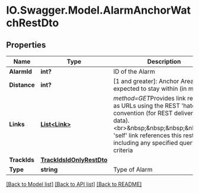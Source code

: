 # IO.Swagger.Model.AlarmAnchorWatchRestDto
## Properties

Name | Type | Description | Notes
------------ | ------------- | ------------- | -------------
**AlarmId** | **int?** | ID of the Alarm | [optional] 
**Distance** | **int?** | [1 and greater]: Anchor Area expected to stay within (in meters) | [optional] 
**Links** | [**List&lt;Link&gt;**](Link.md) | *method&#x3D;GET*Provides link relations as URLs using the REST &#x27;hateoas&#x27; convention (for REST delivered data).&lt;br&gt;&amp;nbsp;&amp;nbsp;&amp;nbsp;&amp;nbsp;The &#x27;self&#x27; link references this rest object, including any specified query criteria | [optional] 
**TrackIds** | [**TrackIdsIdOnlyRestDto**](TrackIdsIdOnlyRestDto.md) |  | [optional] 
**Type** | **string** | Type of Alarm | [optional] 

[[Back to Model list]](../README.md#documentation-for-models) [[Back to API list]](../README.md#documentation-for-api-endpoints) [[Back to README]](../README.md)

